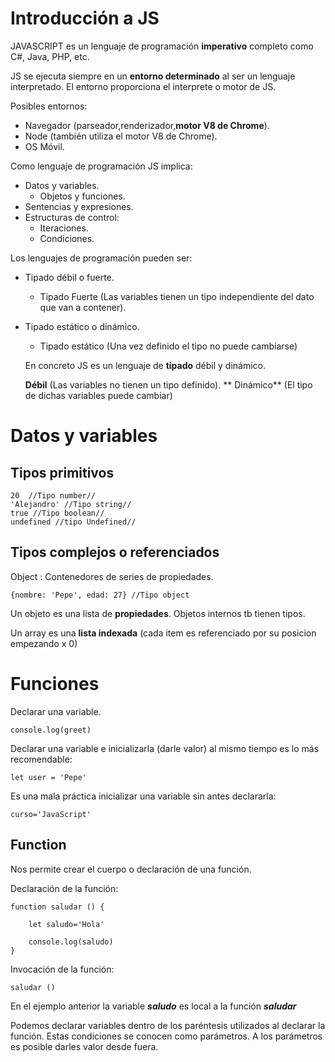 #  Introducción a JS  #



JAVASCRIPT es un lenguaje de programación **imperativo** completo como C#, Java, PHP, etc.



JS se ejecuta siempre en un **entorno determinado** al ser un lenguaje interpretado.
El entorno proporciona el interprete o motor de JS.

Posibles entornos:

- Navegador (parseador,renderizador,**motor V8 de Chrome**).
- Node (también utiliza el motor V8 de Chrome).
- OS Móvil.



Como lenguaje de programación JS implica:
- Datos y variables.
    - Objetos y funciones.
- Sentencias y expresiones.
- Estructuras de control:
    - Iteraciones.
    - Condiciones.

Los lenguajes de programación pueden ser:
 - Tipado débil o fuerte.
   - Tipado Fuerte (Las variables tienen un tipo independiente del dato que van a contener).
- Tipado estático o dinámico.
    - Tipado estático (Una vez definido el tipo no puede cambiarse)



    En concreto JS es un lenguaje de **tipado** débil y dinámico.

    **Débil** (Las variables no tienen un tipo definido).
   ** Dinámico** (El tipo de dichas variables puede cambiar)

# Datos y variables #

 ## Tipos primitivos ##

```
20  //Tipo number//
'Alejandro' //Tipo string//
true //Tipo boolean//
undefined //tipo Undefined//
```
## Tipos complejos o referenciados ##

Object :
Contenedores de series de propiedades.


`{nombre: 'Pepe', edad: 27} //Tipo object`


Un objeto es una lista de **propiedades**. Objetos internos tb tienen tipos.

Un array es una **lista indexada** (cada item es referenciado por su posicion empezando x 0)


# Funciones


Declarar una variable.

`console.log(greet)`

Declarar una variable e inicializarla (darle valor) al mismo tiempo es lo más recomendable:

`let user = 'Pepe'
`

Es una mala práctica inicializar una variable sin antes declararla: 

`curso='JavaScript'`


## Function

Nos permite crear el cuerpo o declaración de una función.

Declaración de la función:
```
function saludar () {
    
    let saludo='Hola'

    console.log(saludo)
}
```
Invocación de la función:

```
saludar ()
```

En el ejemplo anterior la variable **_saludo_** es local a la función **_saludar_**

Podemos declarar variables dentro de los paréntesis utilizados al declarar la función. Estas condiciones se conocen como parámetros. A los parámetros es posible darles valor desde fuera.

